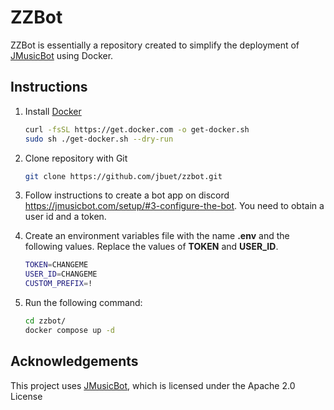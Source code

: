 # ZZBot

ZZBot is essentially a repository created to simplify the deployment of [JMusicBot](https://github.com/jagrosh/MusicBot) using Docker.

## Instructions

1. Install [Docker](https://docs.docker.com/engine/)

    ```bash
    curl -fsSL https://get.docker.com -o get-docker.sh
    sudo sh ./get-docker.sh --dry-run
    ```

2. Clone repository with Git

    ```bash
    git clone https://github.com/jbuet/zzbot.git
    ```

3. Follow instructions to create a bot app on discord https://jmusicbot.com/setup/#3-configure-the-bot. You need to obtain a user id and a token.
4. Create an environment variables file with the name **.env** and the following values. Replace the values of **TOKEN** and **USER_ID**.

    ```bash
    TOKEN=CHANGEME
    USER_ID=CHANGEME
    CUSTOM_PREFIX=!
    ```

5. Run the following command:

    ```bash
    cd zzbot/
    docker compose up -d
    ```

## Acknowledgements

This project uses [JMusicBot](https://github.com/jagrosh/MusicBot), which is licensed under the Apache 2.0 License
